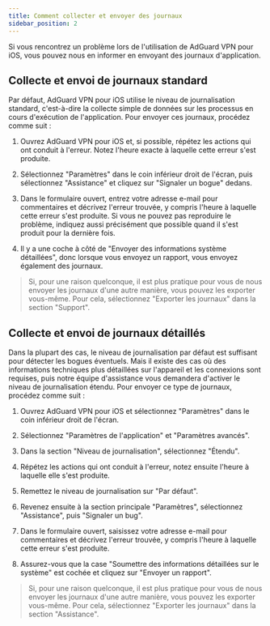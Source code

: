 ```yaml
---
title: Comment collecter et envoyer des journaux
sidebar_position: 2
---
```


Si vous rencontrez un problème lors de l'utilisation de AdGuard VPN pour iOS, vous pouvez nous en informer en envoyant des journaux d'application.

## Collecte et envoi de journaux standard

Par défaut, AdGuard VPN pour iOS utilise le niveau de journalisation standard, c'est-à-dire la collecte simple de données sur les processus en cours d'exécution de l'application. Pour envoyer ces journaux, procédez comme suit :

1. Ouvrez AdGuard VPN pour iOS et, si possible, répétez les actions qui ont conduit à l'erreur. Notez l'heure exacte à laquelle cette erreur s'est produite.

2. Sélectionnez "Paramètres" dans le coin inférieur droit de l'écran, puis sélectionnez "Assistance" et cliquez sur "Signaler un bogue" dedans.

3. Dans le formulaire ouvert, entrez votre adresse e-mail pour commentaires et décrivez l'erreur trouvée, y compris l'heure à laquelle cette erreur s'est produite. Si vous ne pouvez pas reproduire le problème, indiquez aussi précisément que possible quand il s'est produit pour la dernière fois.

4. Il y a une coche à côté de "Envoyer des informations système détaillées", donc lorsque vous envoyez un rapport, vous envoyez également des journaux.
> Si, pour une raison quelconque, il est plus pratique pour vous de nous envoyer les journaux d'une autre manière, vous pouvez les exporter vous-même. Pour cela, sélectionnez "Exporter les journaux" dans la section "Support".

## Collecte et envoi de journaux détaillés

Dans la plupart des cas, le niveau de journalisation par défaut est suffisant pour détecter les bogues éventuels. Mais il existe des cas où des informations techniques plus détaillées sur l'appareil et les connexions sont requises, puis notre équipe d'assistance vous demandera d'activer le niveau de journalisation étendu. Pour envoyer ce type de journaux, procédez comme suit :

1. Ouvrez AdGuard VPN pour iOS et sélectionnez "Paramètres" dans le coin inférieur droit de l'écran.

2. Sélectionnez "Paramètres de l'application" et "Paramètres avancés".

3. Dans la section "Niveau de journalisation", sélectionnez "Étendu".

4. Répétez les actions qui ont conduit à l'erreur, notez ensuite l'heure à laquelle elle s'est produite.

5. Remettez le niveau de journalisation sur "Par défaut".

6. Revenez ensuite à la section principale "Paramètres", sélectionnez "Assistance", puis "Signaler un bug".

7. Dans le formulaire ouvert, saisissez votre adresse e-mail pour commentaires et décrivez l'erreur trouvée, y compris l'heure à laquelle cette erreur s'est produite.

8. Assurez-vous que la case "Soumettre des informations détaillées sur le système" est cochée et cliquez sur "Envoyer un rapport".
> Si, pour une raison quelconque, il est plus pratique pour vous de nous envoyer les journaux d'une autre manière, vous pouvez les exporter vous-même. Pour cela, sélectionnez "Exporter les journaux" dans la section "Assistance".
